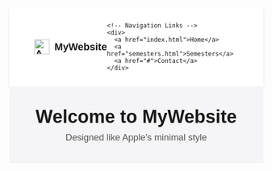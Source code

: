 
<html lang="en">
<head>
  <meta charset="UTF-8">
  <meta name="viewport" content="width=device-width, initial-scale=1.0">
  <title>MyWebsite</title>
  <style>
    body {
      margin: 0;
      font-family: Arial, sans-serif;
    }
    nav {
      display: flex;
      justify-content: space-between;
      align-items: center;
      padding: 15px 50px;
      background-color: #fff;
      box-shadow: 0 2px 5px rgba(0,0,0,0.1);
    }
    nav .logo {
      display: flex;
      align-items: center;
      gap: 10px;
      font-weight: bold;
      font-size: 20px;
    }
    nav img {
      height: 30px;
    }
    nav a {
      margin-left: 20px;
      text-decoration: none;
      color: black;
      font-size: 16px;
    }
    nav a:hover {
      color: gray;
    }
    header {
      background: #f5f5f7;
      padding: 40px 50px;
    }
    header h1 {
      font-size: 36px;
      margin: 0 0 10px 0;
    }
    header p {
      font-size: 18px;
      margin: 0;
      color: #555;
    }
  </style>
</head>
<body>

  <nav>
    <!-- Logo + Website Name -->
    <div class="logo">
      <img src="https://upload.wikimedia.org/wikipedia/commons/f/fa/Apple_logo_black.svg" alt="Apple Logo">
      MyWebsite
    </div>

    <!-- Navigation Links -->
    <div>
      <a href="index.html">Home</a>
      <a href="semesters.html">Semesters</a>
      <a href="#">Contact</a>
    </div>
  </nav>

  <header>
    <h1>Welcome to MyWebsite</h1>
    <p>Designed like Apple’s minimal style</p>
  </header>

</body>
</html>
